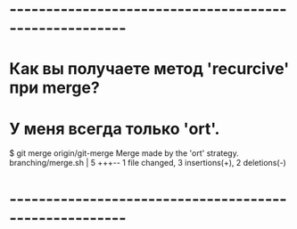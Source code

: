 # ------------------------------------------------------
# Как вы получаете метод 'recurcive' при merge?
# У меня всегда только 'ort'.

$ git merge origin/git-merge
Merge made by the 'ort' strategy.
 branching/merge.sh | 5 +++--
 1 file changed, 3 insertions(+), 2 deletions(-)
# ------------------------------------------------------
